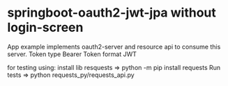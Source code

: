 # springboot-oauth2-jwt-jpa without login-screen

App example implements oauth2-server and resource api to consume this server.
Token type Bearer
Token format JWT

for testing using:
 install lib resquests => python -m pip install requests
 Run tests => python requests_py/requests_api.py
